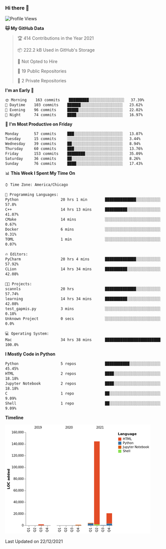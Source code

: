 ### Hi there 👋

<!--
**cauliyang/cauliyang** is a ✨ _special_ ✨ repository because its `README.md` (this file) appears on your GitHub profile.

Here are some ideas to get you started:

- 🔭 I’m currently working on ...
- 🌱 I’m currently learning ...
- 👯 I’m looking to collaborate on ...
- 🤔 I’m looking for help with ...
- 💬 Ask me about ...
- 📫 How to reach me: ...
- 😄 Pronouns: ...
- ⚡ Fun fact: ...
-->

<!--START_SECTION:waka-->
![Profile Views](http://img.shields.io/badge/Profile%20Views-1-blue)

**🐱 My GitHub Data** 

> 🏆 414 Contributions in the Year 2021
 > 
> 📦 222.2 kB Used in GitHub's Storage 
 > 
> 🚫 Not Opted to Hire
 > 
> 📜 19 Public Repositories 
 > 
> 🔑 2 Private Repositories  
 > 
**I'm an Early 🐤** 

```text
🌞 Morning    163 commits    █████████░░░░░░░░░░░░░░░░   37.39% 
🌆 Daytime    103 commits    ██████░░░░░░░░░░░░░░░░░░░   23.62% 
🌃 Evening    96 commits     █████░░░░░░░░░░░░░░░░░░░░   22.02% 
🌙 Night      74 commits     ████░░░░░░░░░░░░░░░░░░░░░   16.97%

```
📅 **I'm Most Productive on Friday** 

```text
Monday       57 commits     ███░░░░░░░░░░░░░░░░░░░░░░   13.07% 
Tuesday      15 commits     ░░░░░░░░░░░░░░░░░░░░░░░░░   3.44% 
Wednesday    39 commits     ██░░░░░░░░░░░░░░░░░░░░░░░   8.94% 
Thursday     60 commits     ███░░░░░░░░░░░░░░░░░░░░░░   13.76% 
Friday       153 commits    ████████░░░░░░░░░░░░░░░░░   35.09% 
Saturday     36 commits     ██░░░░░░░░░░░░░░░░░░░░░░░   8.26% 
Sunday       76 commits     ████░░░░░░░░░░░░░░░░░░░░░   17.43%

```


📊 **This Week I Spent My Time On** 

```text
⌚︎ Time Zone: America/Chicago

💬 Programming Languages: 
Python                   20 hrs 1 min        ██████████████░░░░░░░░░░░   57.8% 
C++                      14 hrs 13 mins      ██████████░░░░░░░░░░░░░░░   41.07% 
CMake                    14 mins             ░░░░░░░░░░░░░░░░░░░░░░░░░   0.67% 
Docker                   6 mins              ░░░░░░░░░░░░░░░░░░░░░░░░░   0.31% 
TOML                     1 min               ░░░░░░░░░░░░░░░░░░░░░░░░░   0.07%

🔥 Editors: 
PyCharm                  20 hrs 4 mins       ██████████████░░░░░░░░░░░   57.92% 
CLion                    14 hrs 34 mins      ██████████░░░░░░░░░░░░░░░   42.08%

🐱‍💻 Projects: 
scannls                  20 hrs              ██████████████░░░░░░░░░░░   57.74% 
learning                 14 hrs 34 mins      ██████████░░░░░░░░░░░░░░░   42.08% 
test_gapmis.py           3 mins              ░░░░░░░░░░░░░░░░░░░░░░░░░   0.18% 
Unknown Project          0 secs              ░░░░░░░░░░░░░░░░░░░░░░░░░   0.0%

💻 Operating System: 
Mac                      34 hrs 38 mins      █████████████████████████   100.0%

```

**I Mostly Code in Python** 

```text
Python                   5 repos             ███████████░░░░░░░░░░░░░░   45.45% 
HTML                     2 repos             ████░░░░░░░░░░░░░░░░░░░░░   18.18% 
Jupyter Notebook         2 repos             ████░░░░░░░░░░░░░░░░░░░░░   18.18% 
C                        1 repo              ██░░░░░░░░░░░░░░░░░░░░░░░   9.09% 
Shell                    1 repo              ██░░░░░░░░░░░░░░░░░░░░░░░   9.09%

```


**Timeline**

![Chart not found](https://raw.githubusercontent.com/cauliyang/cauliyang/main/charts/bar_graph.png) 


 Last Updated on 22/12/2021
<!--END_SECTION:waka-->
